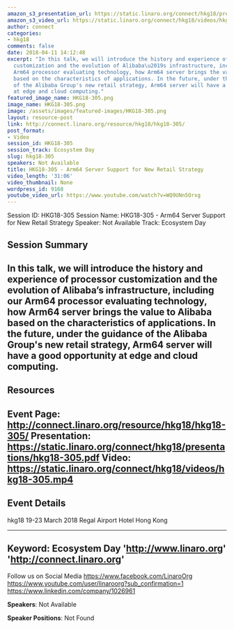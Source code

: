 ```yaml
---
amazon_s3_presentation_url: https://static.linaro.org/connect/hkg18/presentations/hkg18-305.pdf
amazon_s3_video_url: https://static.linaro.org/connect/hkg18/videos/hkg18-305.mp4
author: connect
categories:
- hkg18
comments: false
date: 2018-04-11 14:12:48
excerpt: "In this talk, we will introduce the history and experience of processor
  customization and the evolution of Alibaba\u2019s infrastructure, including our
  Arm64 processor evaluating technology, how Arm64 server brings the value to Alibaba
  based on the characteristics of applications. In the future, under the guidance
  of the Alibaba Group's new retail strategy, Arm64 server will have a good opportunity
  at edge and cloud computing."
featured_image_name: HKG18-305.png
image_name: HKG18-305.png
image: /assets/images/featured-images/HKG18-305.png
layout: resource-post
link: http://connect.linaro.org/resource/hkg18/hkg18-305/
post_format:
- Video
session_id: HKG18-305
session_track: Ecosystem Day
slug: hkg18-305
speakers: Not Available
title: HKG18-305 - Arm64 Server Support for New Retail Strategy
video_length: '31:06'
video_thumbnail: None
wordpress_id: 9168
youtube_video_url: https://www.youtube.com/watch?v=WQ9UNn5Orxg
---
```


Session ID: HKG18-305
Session Name: HKG18-305 - Arm64 Server Support for New Retail Strategy
Speaker: Not Available
Track: Ecosystem Day


## Session Summary
In this talk, we will introduce the history and experience of processor customization and the evolution of Alibaba’s infrastructure, including our Arm64 processor evaluating technology, how Arm64 server brings the value to Alibaba based on the characteristics of applications. In the future, under the guidance of the Alibaba Group's new retail strategy, Arm64 server will have a good opportunity at edge and cloud computing.
---------------------------------------------------
## Resources
Event Page: http://connect.linaro.org/resource/hkg18/hkg18-305/
Presentation: https://static.linaro.org/connect/hkg18/presentations/hkg18-305.pdf
Video: https://static.linaro.org/connect/hkg18/videos/hkg18-305.mp4
 ---------------------------------------------------
## Event Details
hkg18
19-23 March 2018
Regal Airport Hotel Hong Kong

---------------------------------------------------
Keyword: Ecosystem Day
'http://www.linaro.org'
'http://connect.linaro.org'
---------------------------------------------------
Follow us on Social Media
https://www.facebook.com/LinaroOrg
https://www.youtube.com/user/linaroorg?sub_confirmation=1
https://www.linkedin.com/company/1026961

**Speakers**: Not Available

**Speaker Positions**: Not Found
